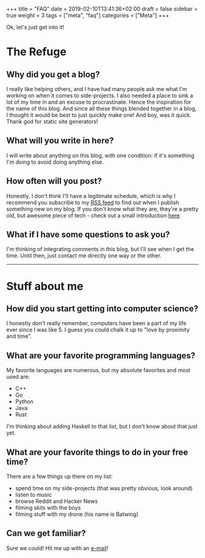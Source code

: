 +++
title = "FAQ"
date = 2019-02-10T13:41:36+02:00
draft = false
sidebar = true
weight = 3
tags = ["meta", "faq"]
categories = ["Meta"]
+++

Ok, let's just get into it!

# The Refuge

## Why did you get a blog?

I really like helping others, and I have had many people ask me what I'm working on when it comes to side-projects. I also needed a place to sink a lot
of my time in and an excuse to procrastinate. Hence the inspiration for the name of this blog. And since all these things blended together in a blog,
I thought it would be best to just quickly make one! And boy, was it quick. Thank god for static site generators!

## What will you write in here?

I will write about anything on this blog, with one condition: if it's something I'm doing to avoid doing anything else.

## How often will you post?

Honestly, I don't think I'll have a legitimate schedule, which is why I recommend you subscribe to my [RSS feed](../post/index.xml) to find out when I publish
something new on my blog. If you don't know what they are, they're a pretty old, but awesome piece of tech - check out a small introduction
[here](https://www.youneedfeeds.com/).

## What if I have some questions to ask you?

I'm thinking of integrating comments in this blog, but I'll see when I get the time. Until then, just contact me directly one way or the other.

---

# Stuff about me

## How did you start getting into computer science?

I honestly don't really remember, computers have been a part of my life ever since I was like 5. I guess you could chalk it up to "love by proximity and time".

## What are your favorite programming languages?

My favorite languages are numerous, but my absolute favorites and most used are:

* C++
* Go
* Python
* Java
* Rust

I'm thinking about adding Haskell to that list, but I don't know about that just yet.

## What are your favorite things to do in your free time?

There are a few things up there on my list:

* spend time on my side-projects (that was pretty obvious, look around)
* listen to music
* browse Reddit and Hacker News
* filming skits with the boys
* filming stuff with my drone (his name is Batwing)

## Can we get familiar?

Sure we could! Hit me up with an [e-mail](mailto:matei@gardus.eu)!
